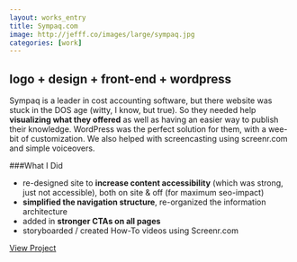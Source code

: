 ```yaml
---
layout: works_entry
title: Sympaq.com
image: http://jefff.co/images/large/sympaq.jpg
categories: [work]
---
```


<h2 data-icon="⚒">logo + design + front-end + wordpress</h2>

<p>Sympaq is a leader in cost accounting software, but there website was stuck in the DOS age (witty, I know, but true). So they needed help <strong>visualizing what they offered</strong> as well as having an easier way to publish their knowledge. WordPress was the perfect solution for them, with a wee-bit of customization. We also helped with screencasting using screenr.com and simple voiceovers.</p>

###What I Did

- re-designed site to **increase content accessibility** (which was strong, just not accessible), both on site & off (for maximum seo-impact)
- **simplified the navigation structure**, re-organized the information architecture
- added in **stronger CTAs on all pages**
- storyboarded / created How-To videos using Screenr.com

<a href="http://sympaq.com/" class="button" data-icon="✈">View Project</a>